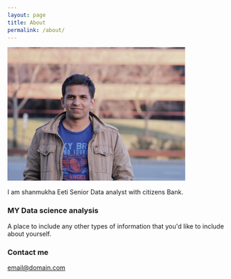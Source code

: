 ```yaml
---
layout: page
title: About
permalink: /about/
---
```



<p align="Left">
  <img width="400" height="300" src="/images/IMG_0048 (3).JPG">
</p>

I am shanmukha Eeti Senior Data analyst with citizens Bank.


### MY Data science analysis

A place to include any other types of information that you'd like to include about yourself.

### Contact me

[email@domain.com](mailto:email@domain.com)
